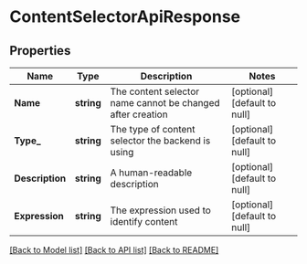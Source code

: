 # ContentSelectorApiResponse

## Properties
Name | Type | Description | Notes
------------ | ------------- | ------------- | -------------
**Name** | **string** | The content selector name cannot be changed after creation | [optional] [default to null]
**Type_** | **string** | The type of content selector the backend is using | [optional] [default to null]
**Description** | **string** | A human-readable description | [optional] [default to null]
**Expression** | **string** | The expression used to identify content | [optional] [default to null]

[[Back to Model list]](../README.md#documentation-for-models) [[Back to API list]](../README.md#documentation-for-api-endpoints) [[Back to README]](../README.md)

